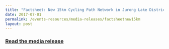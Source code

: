```yaml
---
title: "Factsheet: New 15km Cycling Path Network in Jurong Lake District"
date: 2017-07-01
permalink: /events-resources/media-releases/factsheetnew15km
layout: post
---
```


<h3 style="color:#124596; font-weight:bold;"><a href="https://www.lta.gov.sg/content/ltagov/en/newsroom/2017/7/2/factsheet-new-15km-cycling-path-network-in-jurong-lake-district.html">Read the media release</a></h3>